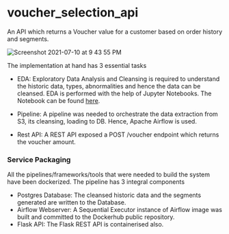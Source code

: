 # voucher_selection_api
An API which returns a Voucher value for a customer based on order history and segments.

![Screenshot 2021-07-10 at 9 43 55 PM](https://user-images.githubusercontent.com/9393761/125169504-26776600-e1c8-11eb-8bf1-626a07631d78.png)

The implementation at hand has 3 essential tasks
* EDA: Exploratory Data Analysis and Cleansing is required to understand the historic data, types, abnormalities and hence the data can be cleansed. 
       EDA is performed with the help of Jupyter Notebooks. The Notebook can be found [here](https://github.com/roshanzameer/voucher_selection_api/blob/main/notebooks/EDA.ipynb).
       
* Pipeline: A pipeline was needed to orchestrate the data extraction from S3, its cleansing, loading to DB. Hence, Apache Airflow is used. 
* Rest API: A REST API exposed a POST /voucher endpoint which returns the voucher amount. 

### Service Packaging

All the pipelines/frameworks/tools that were needed to build the system have been dockerized. The pipeline has 3 integral components
* Postgres Database: The cleansed historic data and the segments generated are written to the Database.
* Airflow Webserver: A Sequential Executor instance of Airflow image was built and committed to the Dockerhub public repository.
* Flask API: The Flask REST API is containerised also.


